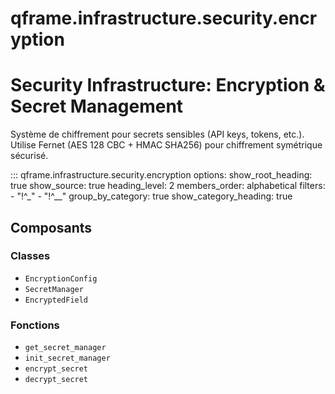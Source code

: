 # qframe.infrastructure.security.encryption


Security Infrastructure: Encryption & Secret Management
=======================================================

Système de chiffrement pour secrets sensibles (API keys, tokens, etc.).
Utilise Fernet (AES 128 CBC + HMAC SHA256) pour chiffrement symétrique sécurisé.


::: qframe.infrastructure.security.encryption
    options:
      show_root_heading: true
      show_source: true
      heading_level: 2
      members_order: alphabetical
      filters:
        - "!^_"
        - "!^__"
      group_by_category: true
      show_category_heading: true

## Composants

### Classes

- `EncryptionConfig`
- `SecretManager`
- `EncryptedField`

### Fonctions

- `get_secret_manager`
- `init_secret_manager`
- `encrypt_secret`
- `decrypt_secret`


